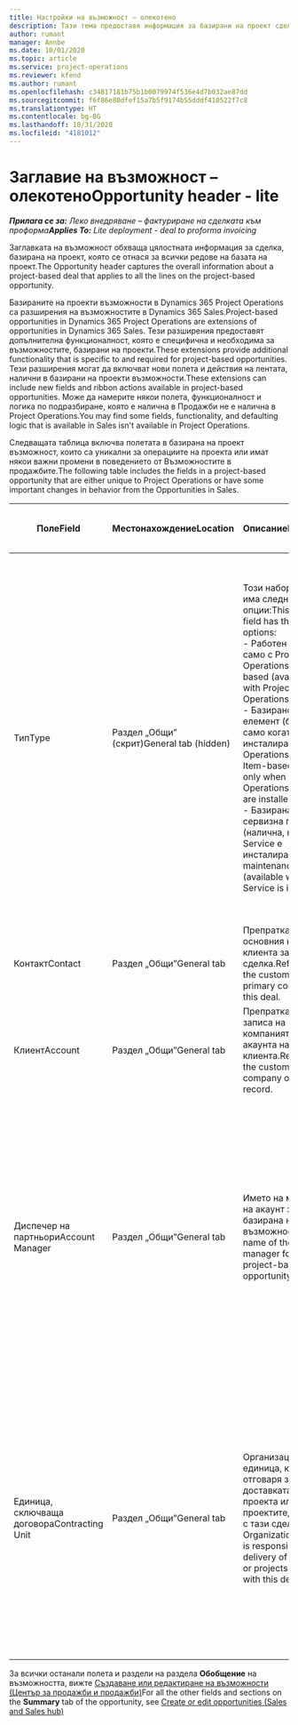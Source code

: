 ```yaml
---
title: Настройки на възможност – олекотено
description: Тази тема предоставя информация за базирани на проект сделки и базирани на проект редове на възможност.
author: rumant
manager: Annbe
ms.date: 10/01/2020
ms.topic: article
ms.service: project-operations
ms.reviewer: kfend
ms.author: rumant
ms.openlocfilehash: c34817181b75b1b0079974f536e4d7b032ae87dd
ms.sourcegitcommit: f6f86e80dfef15a7b5f9174b55dddf410522f7c8
ms.translationtype: HT
ms.contentlocale: bg-BG
ms.lasthandoff: 10/31/2020
ms.locfileid: "4181012"
---
```

# <a name="opportunity-header---lite"></a><span data-ttu-id="cacdb-103">Заглавие на възможност – олекотено</span><span class="sxs-lookup"><span data-stu-id="cacdb-103">Opportunity header - lite</span></span>

<span data-ttu-id="cacdb-104">_**Прилага се за:** Леко внедряване – фактуриране на сделката към проформа_</span><span class="sxs-lookup"><span data-stu-id="cacdb-104">_**Applies To:** Lite deployment - deal to proforma invoicing_</span></span>

<span data-ttu-id="cacdb-105">Заглавката на възможност обхваща цялостната информация за сделка, базирана на проект, която се отнася за всички редове на базата на проект.</span><span class="sxs-lookup"><span data-stu-id="cacdb-105">The Opportunity header captures the overall information about a project-based deal that applies to all the lines on the project-based opportunity.</span></span>

<span data-ttu-id="cacdb-106">Базираните на проекти възможности в Dynamics 365 Project Operations са разширения на възможностите в Dynamics 365 Sales.</span><span class="sxs-lookup"><span data-stu-id="cacdb-106">Project-based opportunities in Dynamics 365 Project Operations are extensions of opportunities in Dynamics 365 Sales.</span></span> <span data-ttu-id="cacdb-107">Тези разширения предоставят допълнителна функционалност, която е специфична и необходима за възможностите, базирани на проекти.</span><span class="sxs-lookup"><span data-stu-id="cacdb-107">These extensions provide additional functionality that is specific to and required for project-based opportunities.</span></span> <span data-ttu-id="cacdb-108">Тези разширения могат да включват нови полета и действия на лентата, налични в базирани на проекти възможности.</span><span class="sxs-lookup"><span data-stu-id="cacdb-108">These extensions can include new fields and ribbon actions available in project-based opportunities.</span></span> <span data-ttu-id="cacdb-109">Може да намерите някои полета, функционалност и логика по подразбиране, която е налична в Продажби не е налична в Project Operations.</span><span class="sxs-lookup"><span data-stu-id="cacdb-109">You may find some fields, functionality, and defaulting logic that is available in Sales isn't available in Project Operations.</span></span>

<span data-ttu-id="cacdb-110">Следващата таблица включва полетата в базирана на проект възможност, които са уникални за операциите на проекта или имат някои важни промени в поведението от Възможностите в продажбите.</span><span class="sxs-lookup"><span data-stu-id="cacdb-110">The following table includes the fields in a project-based opportunity that are either unique to Project Operations or have some important changes in behavior from the Opportunities in Sales.</span></span>

| <span data-ttu-id="cacdb-111">**Поле**</span><span class="sxs-lookup"><span data-stu-id="cacdb-111">**Field**</span></span> | <span data-ttu-id="cacdb-112">**Местонахождение**</span><span class="sxs-lookup"><span data-stu-id="cacdb-112">**Location**</span></span> | <span data-ttu-id="cacdb-113">**Описание**</span><span class="sxs-lookup"><span data-stu-id="cacdb-113">**Description**</span></span> | <span data-ttu-id="cacdb-114">**Въздействие надолу по течението**</span><span class="sxs-lookup"><span data-stu-id="cacdb-114">**Downstream impact**</span></span> |
| --- | --- | --- | --- |
| <span data-ttu-id="cacdb-115">Тип</span><span class="sxs-lookup"><span data-stu-id="cacdb-115">Type</span></span> | <span data-ttu-id="cacdb-116">Раздел „Общи” (скрит)</span><span class="sxs-lookup"><span data-stu-id="cacdb-116">General tab (hidden)</span></span> | <span data-ttu-id="cacdb-117">Този набор от опции има следните опции:</span><span class="sxs-lookup"><span data-stu-id="cacdb-117">This option set field has the following options:</span></span></br><span data-ttu-id="cacdb-118">- Работен (налично само с Project Operations)</span><span class="sxs-lookup"><span data-stu-id="cacdb-118">- Work-based (available only with Project Operations)</span></span></br><span data-ttu-id="cacdb-119">- Базирано на елемент (базиран само когато са инсталирани Project Operations и Sales)</span><span class="sxs-lookup"><span data-stu-id="cacdb-119">- Item-based (available only when Project Operations and Sales are installed)</span></span></br><span data-ttu-id="cacdb-120">- Базирана на сервизна поддръжка (налична, когато Field Service е инсталиран)</span><span class="sxs-lookup"><span data-stu-id="cacdb-120">- Service maintenance-based (available when Field Service is installed)</span></span> | <span data-ttu-id="cacdb-121">Когато използвате Project Operations, стойността на това поле автоматично се задава на **На базата на работа**, което класифицира възможността като базирана на проект.</span><span class="sxs-lookup"><span data-stu-id="cacdb-121">When you use Project Operations, this field value is automatically set to **Work-based** which classifies the Opportunity as project-based.</span></span> <span data-ttu-id="cacdb-122">Възможността трябва да е базирана на проект, за да се активират всички специфични за проекта разширения и функционалност в процеса на продажби надолу по веригата за тази сделка.</span><span class="sxs-lookup"><span data-stu-id="cacdb-122">An Opportunity should be project-based to enable all project-specific extensions and functionality in the downstream sales process for this deal.</span></span> |
| <span data-ttu-id="cacdb-123">Контакт</span><span class="sxs-lookup"><span data-stu-id="cacdb-123">Contact</span></span> | <span data-ttu-id="cacdb-124">Раздел „Общи”</span><span class="sxs-lookup"><span data-stu-id="cacdb-124">General tab</span></span> | <span data-ttu-id="cacdb-125">Препратка към основния контакт на клиента за тази сделка.</span><span class="sxs-lookup"><span data-stu-id="cacdb-125">Reference to the customer's primary contact for this deal.</span></span> | |
| <span data-ttu-id="cacdb-126">Клиент</span><span class="sxs-lookup"><span data-stu-id="cacdb-126">Account</span></span> | <span data-ttu-id="cacdb-127">Раздел „Общи”</span><span class="sxs-lookup"><span data-stu-id="cacdb-127">General tab</span></span> | <span data-ttu-id="cacdb-128">Препратка към записа на компанията или акаунта на клиента.</span><span class="sxs-lookup"><span data-stu-id="cacdb-128">Reference to the customer's company or account record.</span></span> | |
| <span data-ttu-id="cacdb-129">Диспечер на партньори</span><span class="sxs-lookup"><span data-stu-id="cacdb-129">Account Manager</span></span> | <span data-ttu-id="cacdb-130">Раздел „Общи”</span><span class="sxs-lookup"><span data-stu-id="cacdb-130">General tab</span></span> | <span data-ttu-id="cacdb-131">Името на мениджъра на акаунт за тази базирана на проект възможност.</span><span class="sxs-lookup"><span data-stu-id="cacdb-131">The name of the Account manager for this project-based opportunity.</span></span> | <span data-ttu-id="cacdb-132">Мениджърът на акаунтите отговаря за управлението на взаимоотношенията с клиента чрез завършването на този проект.</span><span class="sxs-lookup"><span data-stu-id="cacdb-132">The Account manager is responsible for managing the relationship with the customer through the completion of this project.</span></span> <span data-ttu-id="cacdb-133">Въз основа на резервирания запис на ресурс, свързан с мениджъра на акаунти, договарящата се единица се задава по подразбиране.</span><span class="sxs-lookup"><span data-stu-id="cacdb-133">Based on the bookable resource record tied to the Account manager, the contracting unit is defaulted.</span></span> |
| <span data-ttu-id="cacdb-134">Единица, сключваща договора</span><span class="sxs-lookup"><span data-stu-id="cacdb-134">Contracting Unit</span></span> | <span data-ttu-id="cacdb-135">Раздел „Общи”</span><span class="sxs-lookup"><span data-stu-id="cacdb-135">General tab</span></span> | <span data-ttu-id="cacdb-136">Организационната единица, която отговаря за доставката на проекта или проектите, свързани с тази сделка.</span><span class="sxs-lookup"><span data-stu-id="cacdb-136">The Organization unit that is responsible for the delivery of the project or projects associated with this deal.</span></span> | <span data-ttu-id="cacdb-137">Възложителят е подразделението на компанията, което ще изпълнява проектите след приключване на сделката.</span><span class="sxs-lookup"><span data-stu-id="cacdb-137">The contracting unit is the division of the company that will complete the project(s) after the deal is closed.</span></span> <span data-ttu-id="cacdb-138">Всяко сключващо звено има валута и тази валута се използва за отчитане на приблизителни и действителни разходи, направени по време на проекта.</span><span class="sxs-lookup"><span data-stu-id="cacdb-138">Every contracting unit has a currency, and this currency is used to report estimated and actual costs incurred during the project.</span></span> |

<span data-ttu-id="cacdb-139">За всички останали полета и раздели на раздела **Обобщение** на възможността, вижте [Създаване или редактиране на възможности (Център за продажби и продажби)](https://docs.microsoft.com/dynamics365/sales-enterprise/create-edit-opportunity-sales)</span><span class="sxs-lookup"><span data-stu-id="cacdb-139">For all the other fields and sections on the **Summary** tab of the opportunity, see [Create or edit opportunities (Sales and Sales hub)](https://docs.microsoft.com/dynamics365/sales-enterprise/create-edit-opportunity-sales)</span></span>
